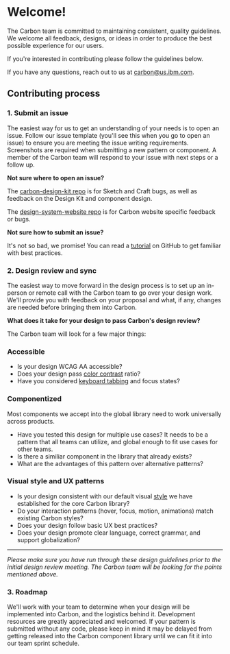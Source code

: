 # Welcome!

The Carbon team is committed to maintaining consistent, quality guidelines. We welcome all feedback, designs, or ideas in order to produce the best possible experience for our users.

If you're interested in contributing please follow the guidelines below.

If you have any questions, reach out to us at carbon@us.ibm.com.

## Contributing process
### 1. Submit an issue
The easiest way for us to get an understanding of your needs is to open an issue. Follow our issue template (you'll see this when you go to open an issue) to ensure you are meeting the issue writing requirements. Screenshots are required when submitting a new pattern or component. A member of the Carbon team will respond to your issue with next steps or a follow up. 

**Not sure where to open an issue?**

The [carbon-design-kit repo](https://github.com/carbon-design-system/carbon-design-kit) is for Sketch and Craft bugs, as well as feedback on the Design Kit and component design.

The [design-system-website repo](https://github.com/carbon-design-system/design-system-website) is for Carbon website specific feedback or bugs.

**Not sure how to submit an issue?** 

It's not so bad, we promise! You can read a [tutorial](https://help.github.com/articles/creating-an-issue/) on GitHub to get familiar with best practices.

### 2. Design review and sync
The easiest way to move forward in the design process is to set up an in-person or remote call with the Carbon team to go over your design work. We'll provide you with feedback on your proposal and what, if any, changes are needed before bringing them into Carbon. 

**What does it take for your design to pass Carbon's design review?**

The Carbon team will look for a few major things: 

### Accessible

* Is your design WCAG AA accessible? 
* Does your design pass [color contrast](https://www.w3.org/TR/UNDERSTANDING-WCAG20/visual-audio-contrast-contrast.html) ratio? 
* Have you considered [keyboard tabbing](http://carbondesignsystem.com/guidelines/accessibility) and focus states?


### Componentized
Most components we accept into the global library need to work universally across products. 

* Have you tested this design for multiple use cases? It needs to be a pattern that all teams can utilize, and global enough to fit use cases for other teams. 
* Is there a similiar component in the library that already exists? 
* What are the advantages of this pattern over alternative patterns?



### Visual style and UX patterns

* Is your design consistent with our default visual [style](http://carbondesignsystem.com/themes) we have established for the core Carbon library? 
* Do your interaction patterns (hover, focus, motion, animations) match existing Carbon styles? 
* Does your design follow basic UX best practices? 
* Does your design promote clear language, correct grammar, and support globalization? 

<hr>

_Please make sure you have run through these design guidelines prior to the initial design review meeting. The Carbon team will be looking for the points mentioned above._ 


### 3. Roadmap
We'll work with your team to determine when your design will be implemented into Carbon, and the logistics behind it. Development resources are greatly appreciated and welcomed. If your pattern is submitted without any code, please keep in mind it may be delayed from getting released into the Carbon component library until we can fit it into our team sprint schedule. 


